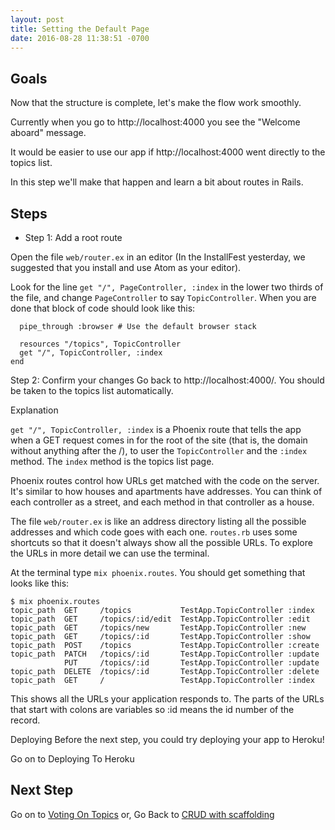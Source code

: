 ```yaml
---
layout: post
title: Setting the Default Page
date: 2016-08-28 11:38:51 -0700
---
```


## Goals
Now that the structure is complete, let's make the flow work smoothly.

Currently when you go to http://localhost:4000 you see the "Welcome aboard" message.

It would be easier to use our app if http://localhost:4000 went directly to the topics list.

In this step we'll make that happen and learn a bit about routes in Rails.

## Steps
* Step 1: Add a root route

Open the file `web/router.ex` in an editor (In the InstallFest yesterday, we suggested that you install and use Atom as your editor).

Look for the line `get "/", PageController, :index` in the lower two thirds of the file, and change `PageController` to say `TopicController`. When you are done that block of code should look like this:

```scope "/", TestApp do
  pipe_through :browser # Use the default browser stack

  resources "/topics", TopicController
  get "/", TopicController, :index
end
```

Step 2: Confirm your changes
Go back to http://localhost:4000/. You should be taken to the topics list automatically.

Explanation

`get "/", TopicController, :index` is a Phoenix route that tells the app when a GET request comes in for the root of the site (that is, the domain without anything after the /), to user the `TopicController` and the `:index` method. The `index` method is the topics list page.

Phoenix routes control how URLs get matched with the code on the server. It's similar to how houses and apartments have addresses. You can think of each controller as a street, and each method in that controller as a house.

The file `web/router.ex` is like an address directory listing all the possible addresses and which code goes with each one. `routes.rb` uses some shortcuts so that it doesn't always show all the possible URLs. To explore the URLs in more detail we can use the terminal.

At the terminal type `mix phoenix.routes`. You should get something that looks like this:

```
$ mix phoenix.routes
topic_path  GET     /topics           TestApp.TopicController :index
topic_path  GET     /topics/:id/edit  TestApp.TopicController :edit
topic_path  GET     /topics/new       TestApp.TopicController :new
topic_path  GET     /topics/:id       TestApp.TopicController :show
topic_path  POST    /topics           TestApp.TopicController :create
topic_path  PATCH   /topics/:id       TestApp.TopicController :update
            PUT     /topics/:id       TestApp.TopicController :update
topic_path  DELETE  /topics/:id       TestApp.TopicController :delete
topic_path  GET     /                 TestApp.TopicController :index
```
This shows all the URLs your application responds to. The parts of the URLs that start with colons are variables so :id means the id number of the record.

Deploying
Before the next step, you could try deploying your app to Heroku!

Go on to Deploying To Heroku

## Next Step
Go on to [Voting On Topics](/suggestotron/10-voting-on-topics.html)
or,
Go Back to [CRUD with scaffolding](/suggestotron/08-CRUD-with-scaffolding.html)
